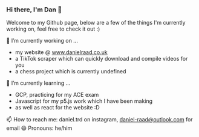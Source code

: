 ### Hi there, I'm Dan 👋
Welcome to my Github page, below are a few of the things I'm currently working on, feel free to check it out :) 

🔭 I’m currently working on ...
- my website @ www.danielraad.co.uk
- a TikTok scraper which can quickly download and compile videos for you 
- a chess project which is currently undefined


🌱 I’m currently learning ...
- GCP, practicing for my ACE exam 
- Javascript for my p5.js work which I have been making 
- as well as react for the website :D 


📫 How to reach me: daniel.trd on instagram, daniel-raad@outlook.com for email 
😄 Pronouns: he/him 

<!--
**daniel-raad/daniel-raad** is a ✨ _special_ ✨ repository because its `README.md` (this file) appears on your GitHub profile.

Here are some ideas to get you started:

- 🔭 I’m currently working on ...
- 🌱 I’m currently learning ...
- 👯 I’m looking to collaborate on ...
- 🤔 I’m looking for help with ...
- 💬 Ask me about ...
- 📫 How to reach me: ...
- 😄 Pronouns: ...
- ⚡ Fun fact: ...
-->
